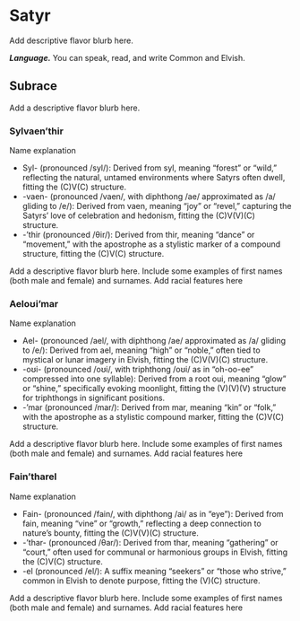 # Satyr

<note>
Add descriptive flavor blurb here.
</note>

***Language.*** You can speak, read, and write Common and Elvish.

## Subrace

<note>
Add a descriptive flavor blurb here.
</note>

### Sylvaen’thir

<note>
Name explanation

- Syl- (pronounced /syl/): Derived from syl, meaning “forest” or “wild,” reflecting the natural, untamed environments where Satyrs often dwell, fitting the (C)V(C) structure.
- -vaen- (pronounced /vaen/, with diphthong /ae/ approximated as /a/ gliding to /e/): Derived from vaen, meaning “joy” or “revel,” capturing the Satyrs’ love of celebration and hedonism, fitting the (C)V(V)(C) structure.
- -’thir (pronounced /θir/): Derived from thir, meaning “dance” or “movement,” with the apostrophe as a stylistic marker of a compound structure, fitting the (C)V(C) structure.
</note>

<note>
Add a descriptive flavor blurb here.
</note>

<note>
Include some examples of first names (both male and female) and surnames.
</note>

<note>
Add racial features here
</note>

### Aeloʊi’mar

<note>
Name explanation

- Ael- (pronounced /ael/, with diphthong /ae/ approximated as /a/ gliding to /e/): Derived from ael, meaning “high” or “noble,” often tied to mystical or lunar imagery in Elvish, fitting the (C)V(V)(C) structure.
- -oʊi- (pronounced /oʊi/, with triphthong /oʊi/ as in “oh-oo-ee” compressed into one syllable): Derived from a root oui, meaning “glow” or “shine,” specifically evoking moonlight, fitting the (V)(V)(V) structure for triphthongs in significant positions.
- -’mar (pronounced /mar/): Derived from mar, meaning “kin” or “folk,” with the apostrophe as a stylistic compound marker, fitting the (C)V(C) structure.
</note>

<note>
Add a descriptive flavor blurb here.
</note>

<note>
Include some examples of first names (both male and female) and surnames.
</note>

<note>
Add racial features here
</note>

### Fain’tharel

<note>
Name explanation

- Fain- (pronounced /fain/, with diphthong /ai/ as in “eye”): Derived from fain, meaning “vine” or “growth,” reflecting a deep connection to nature’s bounty, fitting the (C)V(V)(C) structure.
- -’thar- (pronounced /θar/): Derived from thar, meaning “gathering” or “court,” often used for communal or harmonious groups in Elvish, fitting the (C)V(C) structure.
- -el (pronounced /el/): A suffix meaning “seekers” or “those who strive,” common in Elvish to denote purpose, fitting the (V)(C) structure.
</note>

<note>
Add a descriptive flavor blurb here.
</note>

<note>
Include some examples of first names (both male and female) and surnames.
</note>

<note>
Add racial features here
</note>